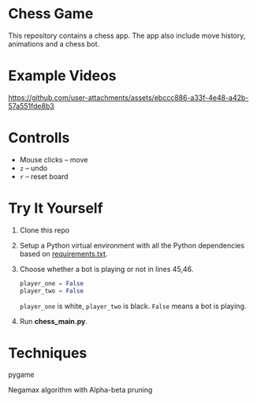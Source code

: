# Chess Game
This repository contains a chess app. The app also include move history, animations and a chess bot. 

# Example Videos

https://github.com/user-attachments/assets/ebccc886-a33f-4e48-a42b-57a551fde8b3





# Controlls

- Mouse clicks – move
- `z` – undo
- `r` – reset board

# Try It Yourself

1. Clone this repo
2. Setup a Python virtual environment with all the Python dependencies based on [requirements.txt](requirements.txt).
3. Choose whether a bot is playing or not in lines 45,46.
   
    ```python
    player_one = False
    player_two = False 
   ```
   `player_one` is white, `player_two` is black.
   `False` means a bot is playing.
5. Run **chess_main.py**.

# Techniques 
pygame

Negamax algorithm with Alpha-beta pruning

